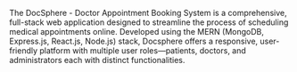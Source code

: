 The DocSphere - Doctor Appointment Booking System is a comprehensive, full-stack web 
application designed to streamline the process of scheduling medical appointments online. 
Developed using the MERN (MongoDB, Express.js, React.js, Node.js) stack, Docsphere offers 
a responsive, user-friendly platform with multiple user roles—patients, doctors, and
administrators each with distinct functionalities. 
